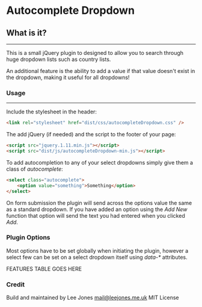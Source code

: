 # Autocomplete Dropdown

## What is it?
---

This is a small jQuery plugin to designed to allow you to search through huge dropdown lists such as country lists.

An additional feature is the ability to add a value if that value doesn't exist in the dropdown, making it useful for all dropdowns!

### Usage
---
Include the stylesheet in the header:

```html
<link rel="stylesheet" href="dist/css/autocompleteDropdown.css" />
```

The add jQuery (if needed) and the script to the footer of your page:

```html
<script src="jquery.1.11.min.js"></script>
<script src="dist/js/autocompleteDropdown-min.js"></script>
```

To add autocompletion to any of your select dropdowns simply give them a class of *autocomplete*:

```html
<select class="autocomplete">
	<option value="something">Something</option>
</select>
```

On form submission the plugin will send across the options value the same as a standard dropdown. If you have added an option using the *Add New* function that option will send the text you had entered when you clicked *Add*.

### Plugin Options

Most options have to be set globally when initiating the plugin, however a select few can be set on a select dropdown itself using _data-*_ attributes.

FEATURES TABLE GOES HERE

### Credit

Build and maintained by Lee Jones <mail@leejones.me.uk>
MIT License